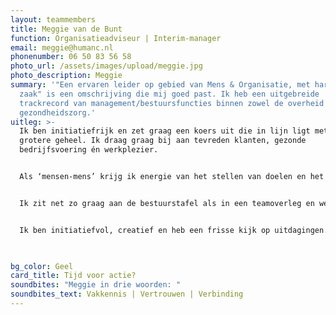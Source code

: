 ```yaml
---
layout: teammembers
title: Meggie van de Bunt
function: Organisatieadviseur | Interim-manager
email: meggie@humanc.nl
phonenumber: 06 50 83 56 58
photo_url: /assets/images/upload/meggie.jpg
photo_description: Meggie
summary: '"Een ervaren leider op gebied van Mens & Organisatie, met hart voor de
  zaak" is een omschrijving die mij goed past. Ik heb een uitgebreide
  trackrecord van management/bestuursfuncties binnen zowel de overheid als de
  gezondheidszorg.​'
uitleg: >-
  Ik ben initiatiefrijk en zet graag een koers uit die in lijn ligt met het
  grotere geheel. Ik draag graag bij aan tevreden klanten, gezonde
  bedrijfsvoering én werkplezier. ​


  Als ‘mensen-mens’ krijg ik energie van het stellen van doelen en het bereiken van resultaten, samen met anderen. Ik kom doortastend tot de kern, zet een heldere koers uit en weet in samenwerking een organisatie (onderdeel) gestaag de goede kant op te ontwikkelen.​


  ​Ik zit net zo graag aan de bestuurstafel als in een teamoverleg en weet uit ervaring dat beiden wel degelijk met elkaar te maken hebben.  Wat mij betreft is een (verander)plan pas echt geslaagd als de dagelijkse praktijk daar in positieve zin iets van merkt. ​


  Ik ben initiatiefvol, creatief en heb een frisse kijk op uitdagingen. Ik heb lef om te doen wat nodig is en ga ingewikkelde situaties niet uit de weg. Taaie vraagstukken zie ik als mijn specialiteit. Ik reflecteer en leer graag.​


  ​
bg_color: Geel
card_title: Tijd voor actie?
soundbites: "Meggie in drie woorden: "
soundbites_text: Vakkennis | Vertrouwen | Verbinding
---
```

